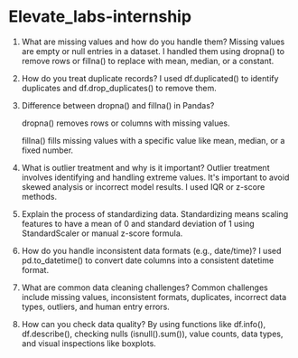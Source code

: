 # Elevate_labs-internship
1. What are missing values and how do you handle them?
Missing values are empty or null entries in a dataset. I handled them using dropna() to remove rows or fillna() to replace with mean, median, or a constant.

2. How do you treat duplicate records?
I used df.duplicated() to identify duplicates and df.drop_duplicates() to remove them.

3. Difference between dropna() and fillna() in Pandas?

    dropna() removes rows or columns with missing values.

    fillna() fills missing values with a specific value like mean, median, or a fixed number.

4. What is outlier treatment and why is it important?
Outlier treatment involves identifying and handling extreme values. It's important to avoid skewed analysis or incorrect model results. I used IQR or z-score methods.

5. Explain the process of standardizing data.
Standardizing means scaling features to have a mean of 0 and standard deviation of 1 using StandardScaler or manual z-score formula.

6. How do you handle inconsistent data formats (e.g., date/time)?
I used pd.to_datetime() to convert date columns into a consistent datetime format.

7. What are common data cleaning challenges?
Common challenges include missing values, inconsistent formats, duplicates, incorrect data types, outliers, and human entry errors.

8. How can you check data quality?
By using functions like df.info(), df.describe(), checking nulls (isnull().sum()), value counts, data types, and visual inspections like boxplots.
